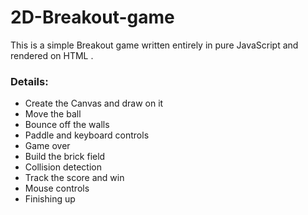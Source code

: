 # 2D-Breakout-game

This is a simple Breakout game written entirely in pure JavaScript and rendered on HTML <canvas>.

### Details:

- Create the Canvas and draw on it
- Move the ball
- Bounce off the walls
- Paddle and keyboard controls
- Game over
- Build the brick field
- Collision detection
- Track the score and win
- Mouse controls
- Finishing up
